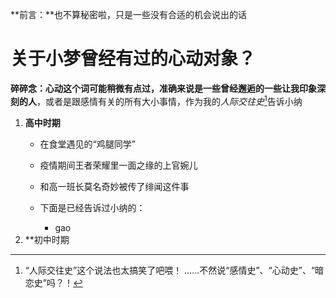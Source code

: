 **前言：**也不算秘密啦，只是一些没有合适的机会说出的话

# 关于小梦曾经有过的心动对象？
**碎碎念：**心动这个词可能稍微有点过，准确来说是一些**曾经邂逅的一些让我印象深刻的人**，或者是跟感情有关的所有大小事情，作为我的*人际交往史*[^1]告诉小纳

1. **高中时期**
	- 在食堂遇见的“鸡腿同学”

	- 疫情期间王者荣耀里一面之缘的上官婉儿

	- 和高一班长莫名奇妙被传了绯闻这件事
	- 下面是已经告诉过小纳的：
		- gao
1. **初中时期


[^1]:“人际交往史”这个说法也太搞笑了吧喂！
......不然说“感情史”、“心动史”、“暗恋史”吗？！